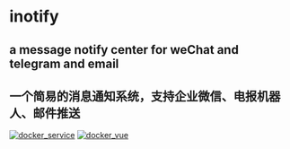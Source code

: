 # inotify
## a message notify center for weChat and telegram and email
## 一个简易的消息通知系统，支持企业微信、电报机器人、邮件推送
[![docker_service](https://github.com/xpnas/Inotify/actions/workflows/dockerservice.yml/badge.svg)](https://github.com/xpnas/Inotify/actions/workflows/dockerservice.yml)
[![docker_vue](https://github.com/xpnas/Inotify/actions/workflows/dockervue.yml/badge.svg)](https://github.com/xpnas/Inotify/actions/workflows/dockervue.yml)

